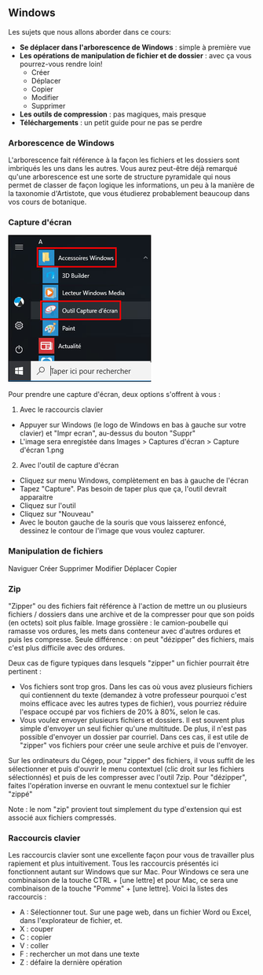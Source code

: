 ## Windows
Les sujets que nous allons aborder dans ce cours:
- **Se déplacer dans l'arborescence de Windows** : simple à première vue
- **Les opérations de manipulation de fichier et de dossier** : avec ça vous pourrez-vous rendre loin! 
  - Créer
  - Déplacer
  - Copier
  - Modifier
  - Supprimer
- **Les outils de compression** : pas magiques, mais presque
- **Téléchargements** : un petit guide pour ne pas se perdre

### Arborescence de Windows
L'arborescence fait référence à la façon les fichiers et les dossiers sont imbriqués les uns dans les autres. Vous aurez peut-être déjà remarqué qu'une arborescence est une sorte de structure pyramidale qui nous permet de classer de façon logique les informations, un peu à la manière de la taxonomie d'Artistote, que vous étudierez probablement beaucoup dans vos cours de botanique.

### Capture d'écran
![Capture d'écran](/windows/capture_ecran.jpeg)

Pour prendre une capture d'écran, deux options s'offrent à vous :
1. Avec le raccourcis clavier
  - Appuyer sur Windows (le logo de Windows en bas à gauche sur votre clavier) et "Impr ecran", au-dessus du bouton "Suppr"
  - L'image sera enregistée dans Images > Captures d'écran > Capture d'écran 1.png
2. Avec l'outil de capture d'écran
  - Cliquez sur menu Windows, complètement en bas à gauche de l'écran
  - Tapez "Capture". Pas besoin de taper plus que ça, l'outil devrait apparaitre
  - Cliquez sur l'outil
  - Cliquez sur "Nouveau"
  - Avec le bouton gauche de la souris que vous laisserez enfoncé, dessinez le contour de l'image que vous voulez capturer.

### Manipulation de fichiers
Naviguer
Créer
Supprimer
Modifier
Déplacer
Copier

### Zip
"Zipper" ou des fichiers fait référence à l'action de mettre un ou plusieurs fichiers / dossiers dans une archive et de la compresser pour que son poids (en octets) soit plus faible. Image grossière : le camion-poubelle qui ramasse vos ordures, les mets dans conteneur avec d'autres ordures et puis les compresse. Seule différence : on peut "dézipper" des fichiers, mais c'est plus difficile avec des ordures.

Deux cas de figure typiques dans lesquels "zipper" un fichier pourrait être pertinent :
- Vos fichiers sont trop gros. Dans les cas où vous avez plusieurs fichiers qui contiennent du texte (demandez à votre professeur pourquoi c'est moins efficace avec les autres types de fichier), vous pourriez réduire l'espace occupé par vos fichiers de 20% à 80%, selon le cas.
- Vous voulez envoyer plusieurs fichiers et dossiers. Il est souvent plus simple d'envoyer un seul fichier qu'une multitude. De plus, il n'est pas possible d'envoyer un dossier par courriel. Dans ces cas, il est utile de "zipper" vos fichiers pour créer une seule archive et puis de l'envoyer.

Sur les ordinateurs du Cégep, pour "zipper" des fichiers, il vous suffit de les sélectionner et puis d'ouvrir le menu contextuel (clic droit sur les fichiers sélectionnés) et puis de les compresser avec l'outil 7zip. Pour "dézipper", faites l'opération inverse en ouvrant le menu contextuel sur le fichier "zippé"

Note : le nom "zip" provient tout simplement du type d'extension qui est associé aux fichiers compressés.

### Raccourcis clavier
Les raccourcis clavier sont une excellente façon pour vous de travailler plus rapiement et plus intuitivement. Tous les raccourcis présentés ici fonctionnent autant sur Windows que sur Mac. Pour Windows ce sera une combinaison de la touche CTRL + [une lettre] et pour Mac, ce sera une combinaison de la touche "Pomme" + [une lettre]. Voici la listes des raccourcis :
- A : Sélectionner tout. Sur une page web, dans un fichier Word ou Excel, dans l'explorateur de fichier, et.
- X : couper 
- C : copier
- V : coller
- F : rechercher un mot dans une texte
- Z : défaire la dernière opération
